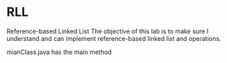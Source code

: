 # RLL
Reference-based Linked List
The objective of this lab is to make sure I understand and can implement 
reference-based linked list and operations. 

mianClass.java has the main method
